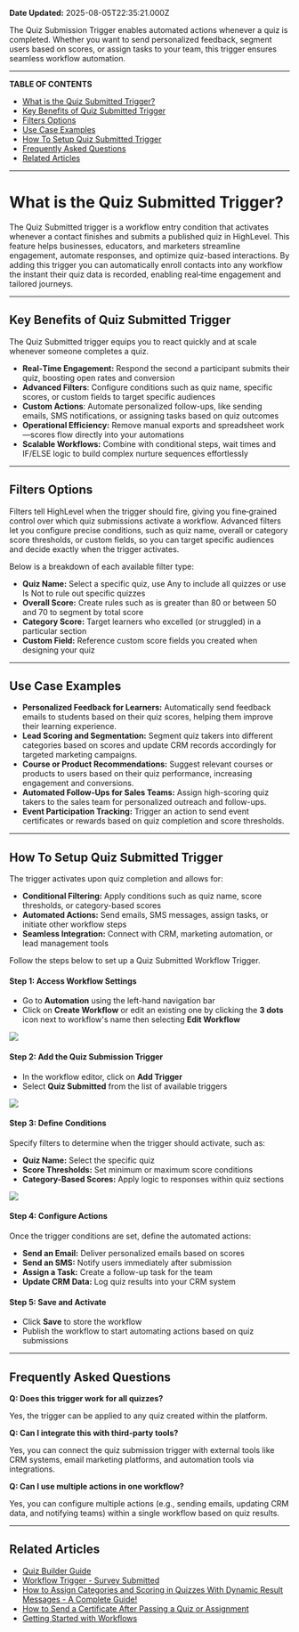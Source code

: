 **Date Updated:** 2025-08-05T22:35:21.000Z

The Quiz Submission Trigger enables automated actions whenever a quiz is completed. Whether you want to send personalized feedback, segment users based on scores, or assign tasks to your team, this trigger ensures seamless workflow automation.

---

**TABLE OF CONTENTS**

* [What is the Quiz Submitted Trigger?](#What-is-the-Quiz-Submitted-Trigger?)
* [Key Benefits of Quiz Submitted Trigger](#Key-Benefits-of-Quiz-Submitted-Trigger)
* [Filters Options](#Filters-Options)
* [Use Case Examples](#Use-Case-Examples)
* [How To Setup Quiz Submitted Trigger](#How-To-Setup-Quiz-Submitted-Trigger)
* [Frequently Asked Questions](#Frequently-Asked-Questions)
* [Related Articles](#Related-Articles)

---

# **What is the Quiz Submitted Trigger?**

  
The Quiz Submitted trigger is a workflow entry condition that activates whenever a contact finishes and submits a published quiz in HighLevel. This feature helps businesses, educators, and marketers streamline engagement, automate responses, and optimize quiz-based interactions. By adding this trigger you can automatically enroll contacts into any workflow the instant their quiz data is recorded, enabling real‑time engagement and tailored journeys.

---

## **Key Benefits of Quiz Submitted Trigger**

  
The Quiz Submitted trigger equips you to react quickly and at scale whenever someone completes a quiz.  
  
* **Real‑Time Engagement:** Respond the second a participant submits their quiz, boosting open rates and conversion
* **Advanced Filters**: Configure conditions such as quiz name, specific scores, or custom fields to target specific audiences
* **Custom Actions**: Automate personalized follow-ups, like sending emails, SMS notifications, or assigning tasks based on quiz outcomes
* **Operational Efficiency:** Remove manual exports and spreadsheet work—scores flow directly into your automations
* **Scalable Workflows:** Combine with conditional steps, wait times and IF/ELSE logic to build complex nurture sequences effortlessly

---

## **Filters Options**

  
Filters tell HighLevel when the trigger should fire, giving you fine‑grained control over which quiz submissions activate a workflow. Advanced filters let you configure precise conditions, such as quiz name, overall or category score thresholds, or custom fields, so you can target specific audiences and decide exactly when the trigger activates.

  
Below is a breakdown of each available filter type:

  
* **Quiz Name:** Select a specific quiz, use Any to include all quizzes or use Is Not to rule out specific quizzes
* **Overall Score:** Create rules such as is greater than 80 or between 50 and 70 to segment by total score
* **Category Score:** Target learners who excelled (or struggled) in a particular section
* **Custom Field:** Reference custom score fields you created when designing your quiz

---

## **Use Case Examples**

  
* **Personalized Feedback for Learners:** Automatically send feedback emails to students based on their quiz scores, helping them improve their learning experience.
* **Lead Scoring and Segmentation:** Segment quiz takers into different categories based on scores and update CRM records accordingly for targeted marketing campaigns.
* **Course or Product Recommendations:** Suggest relevant courses or products to users based on their quiz performance, increasing engagement and conversions.
* **Automated Follow-Ups for Sales Teams:** Assign high-scoring quiz takers to the sales team for personalized outreach and follow-ups.
* **Event Participation Tracking:** Trigger an action to send event certificates or rewards based on quiz completion and score thresholds.

---

## **How To Setup Quiz Submitted Trigger**

  
The trigger activates upon quiz completion and allows for:  
  
* **Conditional Filtering:** Apply conditions such as quiz name, score thresholds, or category-based scores
* **Automated Actions:** Send emails, SMS messages, assign tasks, or initiate other workflow steps
* **Seamless Integration:** Connect with CRM, marketing automation, or lead management tools

  
Follow the steps below to set up a Quiz Submitted Workflow Trigger.
  
  
#### **Step 1:** Access Workflow Settings

  
* Go to **Automation** using the left-hand navigation bar
* Click on **Create Workflow** or edit an existing one by clicking the **3 dots** icon next to workflow's name then selecting **Edit Workflow**

  
![](https://s3.amazonaws.com/cdn.freshdesk.com/data/helpdesk/attachments/production/155050970892/original/wy5sg_K13V7Kn9ewERkLV59Kcwd7cr5dzA.png?1754412739)
  
  
#### **Step 2:** Add the Quiz Submission Trigger

  
* In the workflow editor, click on **Add Trigger**
* Select **Quiz Submitted** from the list of available triggers

  
![](https://s3.amazonaws.com/cdn.freshdesk.com/data/helpdesk/attachments/production/155050971056/original/ZfldMMxcFQgGvUTs6yaVvRRRbc1IgCpVVg.png?1754412809)
  
  
#### **Step 3:** Define Conditions

  
Specify filters to determine when the trigger should activate, such as:  
  
* **Quiz Name:** Select the specific quiz
* **Score Thresholds:** Set minimum or maximum score conditions
* **Category-Based Scores:** Apply logic to responses within quiz sections

  
![](https://s3.amazonaws.com/cdn.freshdesk.com/data/helpdesk/attachments/production/155050971209/original/cX-l0SXcHNiFpwionmwUMnzmLaSIA2tvpg.png?1754412900)
  
  
#### **Step 4:** Configure Actions

  
Once the trigger conditions are set, define the automated actions:  
  
* **Send an Email:** Deliver personalized emails based on scores
* **Send an SMS:** Notify users immediately after submission
* **Assign a Task:** Create a follow-up task for the team
* **Update CRM Data:** Log quiz results into your CRM system
  
  
#### **Step 5:** Save and Activate

  
* Click **Save** to store the workflow
* Publish the workflow to start automating actions based on quiz submissions

---

## **Frequently Asked Questions**

  
**Q: Does this trigger work for all quizzes?**

Yes, the trigger can be applied to any quiz created within the platform.

  
**Q: Can I integrate this with third-party tools?**

Yes, you can connect the quiz submission trigger with external tools like CRM systems, email marketing platforms, and automation tools via integrations.

  
**Q: Can I use multiple actions in one workflow?**

Yes, you can configure multiple actions (e.g., sending emails, updating CRM data, and notifying teams) within a single workflow based on quiz results.

---

## **Related Articles**

  
* [Quiz Builder Guide](https://help.gohighlevel.com/en/support/solutions/articles/155000004126)
* [Workflow Trigger - Survey Submitted](https://help.gohighlevel.com/en/support/solutions/articles/155000003259)
* [How to Assign Categories and Scoring in Quizzes With Dynamic Result Messages - A Complete Guide!](https://help.gohighlevel.com/en/support/solutions/articles/155000004750)
* [How to Send a Certificate After Passing a Quiz or Assignment](https://help.gohighlevel.com/en/support/solutions/articles/155000005110)
* [Getting Started with Workflows](https://help.gohighlevel.com/en/support/solutions/articles/155000002288)